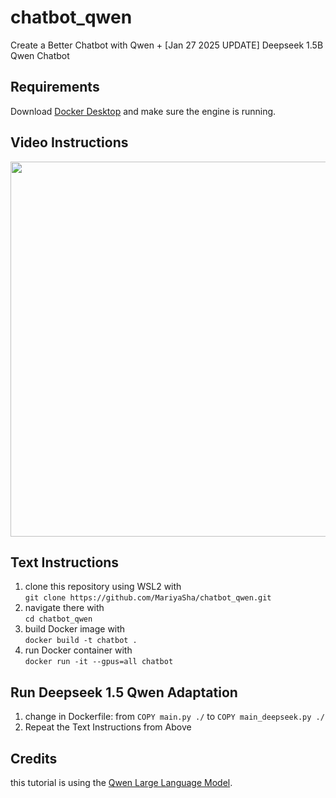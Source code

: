 # chatbot_qwen
Create a Better Chatbot with Qwen + [Jan 27 2025 UPDATE] Deepseek 1.5B Qwen Chatbot

## Requirements
Download <a href="https://docs.docker.com/desktop/" target="_blank">Docker Desktop</a> and make sure the engine is running.

## Video Instructions
<a href="https://youtube.com/shorts/YWUvD6qe56g"><img src="https://github.com/user-attachments/assets/fa2fe923-4622-4e4d-9e01-a338e77afbc1" width="600px"></a>

## Text Instructions
1. clone this repository using WSL2 with<br>
```git clone https://github.com/MariyaSha/chatbot_qwen.git```
3. navigate there with<br>
```cd chatbot_qwen```
5. build Docker image with<br>
```docker build -t chatbot .```
7. run Docker container with<br>
```docker run -it --gpus=all chatbot```

## Run Deepseek 1.5 Qwen Adaptation
1. change in Dockerfile:
   from ```COPY main.py ./```
   to ```COPY main_deepseek.py ./```
2. Repeat the Text Instructions from Above

## Credits
this tutorial is using the <a href="https://github.com/QwenLM/Qwen" target="_blank">Qwen Large Language Model</a>.
